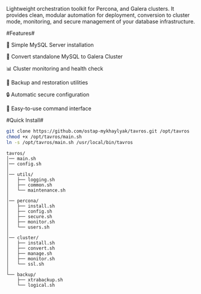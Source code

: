 Lightweight orchestration toolkit for Percona, and Galera clusters. It provides clean, modular automation for deployment, conversion to cluster mode, monitoring, and secure management of your database infrastructure.

#Features#

🚀 Simple MySQL Server installation

🔄 Convert standalone MySQL to Galera Cluster

📊 Cluster monitoring and health check

💾 Backup and restoration utilities

🔒 Automatic secure configuration

🎯 Easy-to-use command interface

#Quick Install#
```bash
git clone https://github.com/ostap-mykhaylyak/tavros.git /opt/tavros
chmod +x /opt/tavros/main.sh
ln -s /opt/tavros/main.sh /usr/local/bin/tavros
```

```
tavros/
│── main.sh
│── config.sh
│
│── utils/
│   ├── logging.sh
│   ├── common.sh
│   └── maintenance.sh
│
│── percona/
│   ├── install.sh
│   ├── config.sh
│   ├── secure.sh
│   ├── monitor.sh
│   └── users.sh
│
│── cluster/
│   ├── install.sh
│   ├── convert.sh
│   ├── manage.sh
│   ├── monitor.sh
│   └── ssl.sh
│
└── backup/
    ├── xtrabackup.sh
    └── logical.sh
```
